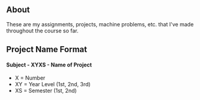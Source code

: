 ## About
These are my assignments, projects, machine problems, etc. that I've made throughout the course so far.  

## Project Name Format
#### Subject - XYXS - Name of Project
* X = Number
* XY = Year Level (1st, 2nd, 3rd)
* XS = Semester (1st, 2nd)
